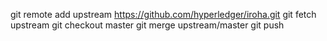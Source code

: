 git remote add upstream https://github.com/hyperledger/iroha.git
git fetch upstream
git checkout master
git merge upstream/master
git push